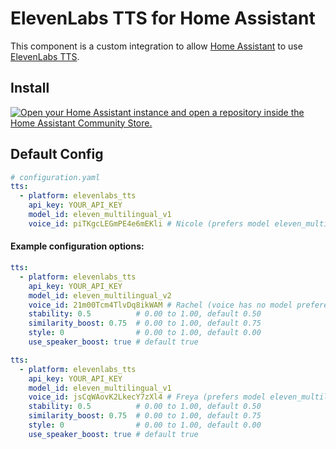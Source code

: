 # ElevenLabs TTS for Home Assistant

This component is a custom integration to allow [Home Assistant](https://www.home-assistant.io/) to use [ElevenLabs TTS](https://elevenlabs.io/docs/api-reference/text-to-speech).


## Install

[![Open your Home Assistant instance and open a repository inside the Home Assistant Community Store.](https://my.home-assistant.io/badges/hacs_repository.svg)](https://my.home-assistant.io/redirect/hacs_repository/?owner=emmaly&repository=elevenlabs-tts&category=integration)


## Default Config

```yaml
# configuration.yaml
tts:
  - platform: elevenlabs_tts
    api_key: YOUR_API_KEY
    model_id: eleven_multilingual_v1
    voice_id: piTKgcLEGmPE4e6mEKli # Nicole (prefers model eleven_multilingual_v1)
```


#### Example configuration options:
```yaml
tts:
  - platform: elevenlabs_tts
    api_key: YOUR_API_KEY
    model_id: eleven_multilingual_v2
    voice_id: 21m00Tcm4TlvDq8ikWAM # Rachel (voice has no model preference)
    stability: 0.5          # 0.00 to 1.00, default 0.50
    similarity_boost: 0.75  # 0.00 to 1.00, default 0.75
    style: 0                # 0.00 to 1.00, default 0.00
    use_speaker_boost: true # default true
```

```yaml
tts:
  - platform: elevenlabs_tts
    api_key: YOUR_API_KEY
    model_id: eleven_multilingual_v1
    voice_id: jsCqWAovK2LkecY7zXl4 # Freya (prefers model eleven_multilingual_v1)
    stability: 0.5          # 0.00 to 1.00, default 0.50
    similarity_boost: 0.75  # 0.00 to 1.00, default 0.75
    style: 0                # 0.00 to 1.00, default 0.00
    use_speaker_boost: true # default true
```
